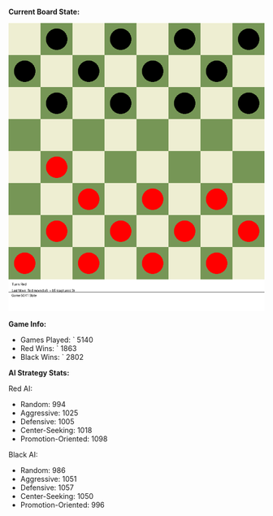 
**Current Board State:**  
<!-- START_GIF -->
![Checkers Game](./checkers_game.gif)
<!-- END_GIF -->

**Game Info:**  
- Games Played: `<!-- GAMES_PLAYED --> 5140
- Red Wins: `<!-- RED_WINS --> 1863
- Black Wins: `<!-- BLACK_WINS --> 2802

<!-- AI_STATS -->
**AI Strategy Stats:**

Red AI:
- Random: 994
- Aggressive: 1025
- Defensive: 1005
- Center-Seeking: 1018
- Promotion-Oriented: 1098

Black AI:
- Random: 986
- Aggressive: 1051
- Defensive: 1057
- Center-Seeking: 1050
- Promotion-Oriented: 996
